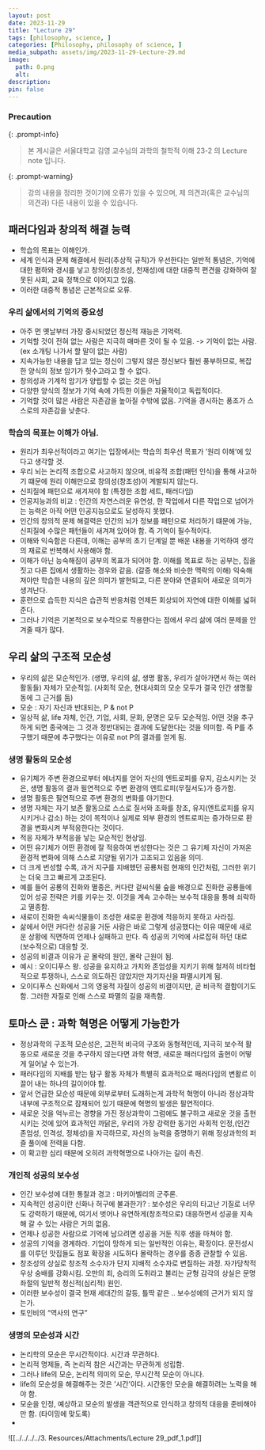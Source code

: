 ```yaml
---
layout: post
date: 2023-11-29
title: "Lecture 29"
tags: [philosophy, science, ]
categories: [Philosophy, philosophy of science, ]
media_subpath: assets/img/2023-11-29-Lecture-29.md
image:
  path: 0.png
  alt:  
description:  
pin: false
---
```



### Precaution


{: .prompt-info}


> 본 게시글은 서울대학교 김영 교수님의 과학의 철학적 이해 23-2 의 Lecture note 입니다.


{: .prompt-warning}


> 강의 내용을 정리한 것이기에 오류가 있을 수 있으며, 제 의견과(혹은 교수님의 의견과) 다른 내용이 있을 수 있습니다.


## 패러다임과 창의적 해결 능력

- 학습의 목표는 이해인가.
- 세계 인식과 문제 해결에서 원리(추상적 규칙)가 우선한다는 일반적 통념은, 기억에 대한 폄하와 경시를 낳고 창의성(창조성, 천재성)에 대한 대중적 편견을 강화하여 잘못된 사회, 교육 정책으로 이어지고 있음.
- 이러한 대중적 통념은 근본적으로 오류.

### 우리 삶에서의 기억의 중요성

- 아주 먼 옛날부터 가장 중시되었던 정신적 재능은 기억력.
- 기억할 것이 전혀 없는 사람은 지극히 매마른 것이 될 수 있음. -> 기억이 없는 사람. (ex 소개팅 나가서 할 말이 없는 사람)
- 지속가능한 내용을 담고 있는 정신이 그렇지 않은 정신보다 훨씬 풍부하므로, 복잡한 양식의 정보 암기가 헛수고라고 할 수 없다.
- 창의성과 기계적 암기가 양립할 수 없는 것은 아님
- 다양한 양식의 정보가 기억 속에 가득한 이들은 자율적이고 독립적이다.
- 기억할 것이 많은 사람은 자존감을 높아질 수밖에 없음. 기억을 경시하는 풍조가 스스로의 자존감을 낮춘다.

### 학습의 목표는 이해가 아님.

- 원리가 최우선적이라고 여기는 입장에서는 학습의 최우선 목표가 ’원리 이해’에 있다고 생각할 것.
- 우리 뇌는 논리적 조합으로 사고하지 않으며, 비유적 조합(패턴 인식)을 통해 사고하기 떄문에 원리 이해만으로 창의성(창조성)이 계발되지 않는다.
- 신피질에 패턴으로 새겨져야 함 (특정한 조합 세트, 패러다임)
- 인공지능과의 비교 : 인간의 자연스러운 유연성, 한 작업에서 다른 작업으로 넘어가는 능력은 아직 어떤 인공지능으로도 달성하지 못했다.
- 인간의 창의적 문제 해결력은 인간의 뇌가 정보를 패턴으로 처리하기 떄문에 가능, 신피질에 수많은 패턴들이 새겨져 있어야 함. 즉 기억이 필수적이다.
- 이해와 익숙함은 다른데, 이해는 공부의 초기 단계일 뿐 배운 내용을 기억하여 생각의 재료로 반복해서 사용해야 함.
- 이해가 아닌 능숙해짐이 공부의 목표가 되어야 함. 이해를 목표로 하는 공부는, 집을 짓고 다른 집에서 생활하는 경우와 같음. (갈증 해소와 비슷한 맥락의 이해) 익숙해져야만 학습한 내용의 깊은 의미가 발현되고, 다른 분야와 연결되어 새로운 의미가 생겨난다.
- 훈련으로 습득한 지식은 습관적 반응처럼 언제든 회상되어 자연에 대한 이해를 넓혀준다.
- 그러나 기억은 기본적으로 보수적으로 작용한다는 점에서 우리 삶에 여러 문제을 안겨줄 때가 많다.

## 우리 삶의 구조적 모순성

- 우리의 삶은 모순적인가. (생명, 우리의 삶, 생명 활동, 우리가 살아가면서 하는 여러 활동들) 자체가 모순적임. (사회적 모순, 현대사회의 모순 모두가 결국 인간 생명활동에 그 근거를 둠)
- 모순 : 자기 자신과 반대되는, P & not P
- 일상적 삶, life 자체, 인간, 기업, 사회, 문화, 문명은 모두 모순적임. 어떤 것을 추구하게 되면 종국에는 그 것과 정반대되는 결과에 도달한다는 것을 의미함. 즉 P를 추구했기 때문에 추구했다는 이유로 not P의 결과를 얻게 됨.

### 생명 활동의 모순성

- 유기체가 주변 환경으로부터 에너지를 얻어 자신의 엔트로피를 유지, 감소시키는 것은, 생명 활동의 결과 필연적으로 주변 환경의 엔트로피(무질서도)가 증가함.
- 생명 활동은 필연적으로 주변 환경의 변화를 야기한다.
- 생명 자체는 자기 보존 활동으로 스스로 질서와 조화를 창조, 유지(엔트로피를 유지시키거나 감소) 하는 것이 목적이나 실제로 외부 환경의 엔트로피는 증가하므로 환경을 변화시켜 부적응한다는 것이다.
- 적응 자체가 부적응을 낳는 모순적인 현상임.
- 어떤 유기체가 어떤 환경에 잘 적응하여 번성한다는 것은 그 유기체 자신이 가져온 환경적 변화에 의해 스스로 지양될 위기가 고조되고 있음을 의미.
- 더 크게 번성할 수록, 과거 지구를 지배했던 공룡처럼 현재의 인간처럼, 그러한 위기는 더욱 크고 빠르게 고조된다.
- 예를 들어 공룡의 진화와 멸종은, 커다란 겉씨식물 숲을 배경으로 진화한 공룡들에 있어 성공 전략은 키를 키우는 것. 이것을 계속 고수하는 보수적 대응을 통해 쇠락하고 멸종함.
- 새로이 진화한 속씨식물들이 조성한 새로운 환경에 적응하지 못하고 사라짐.
- 삶에서 어떤 커다란 성공을 거둔 사람은 바로 그렇게 성공했다는 이유 때문에 새로운 상황에 직면하여 언제나 실패하고 만다. 즉 성공의 기억에 사로잡혀 하던 대로 (보수적으로) 대응할 것.
- 성공의 비결과 이유가 곧 몰락의 원인, 몰락 근원이 됨.
- 예시 : 오이디푸스 왕. 성공을 유지하고 가치와 존엄성을 지키기 위해 철저히 비타협적으로 투쟁하나, 스스로 의도하진 않았지만 자기자신을 파멸시키게 됨.
- 오이디푸스 신화에서 그의 영웅적 자질이 성공의 비결이지만, 곧 비극적 결함이기도 함. 그러한 자질로 인해 스스로 파멸의 길을 재촉함.

## 토마스 쿤 : 과학 혁명은 어떻게 가능한가

- 정상과학의 구조적 모순성은, 고전적 비극의 구조와 동형적인데, 지극히 보수적 활동으로 새로운 것을 추구하지 않는다면 과학 혁명, 새로운 패러다임의 출현이 어떻게 일어날 수 있는가.
- 패러다임의 지배를 받는 탐구 활동 자체가 특별히 효과적으로 패러다임의 변활르 이끌어 내는 하나의 길이어야 함.
- 앞서 언급한 모순성 때문에 외부로부터 도래하는게 과학적 혁명이 아니라 정상과학 내부에 구조적으로 잠재되어 있기 때문에 혁명의 발생은 필연적이다.
- 새로운 것을 억누르는 경향을 가진 정상과학이 그럼에도 불구하고 새로운 것을 출현시키는 것에 있어 효과적인 까닭은, 우리의 가장 강력한 동기인 사회적 인정,(인간 존엄성, 인격성, 정체성)을 자극하므로, 자신의 능력을 증명하기 위해 정상과학의 퍼즐 풀이에 전력을 다함.
- 이 확고한 심리 때문에 오히려 과학혁명으로 나아가는 길이 촉진.

### 개인적 성공의 보수성

- 인간 보수성에 대한 통찰과 경고 : 마키아벨리의 군주론.
- 지속적인 성공이란 신화나 허구에 불과한가? : 보수성은 우리의 타고난 기질로 너무도 강력하기 때문에, 여기서 벗어나 유연하게(창조적으로) 대응하면서 성공을 지속해 갈 수 있는 사람은 거의 없음.
- 언제나 성공한 사람으로 기억에 남으려면 성공을 거둔 직후 생을 마쳐야 함.
- 성공의 기억을 경계하라. 기업이 망하게 되는 일반적인 이유는, 확장이다. 문전성시를 이루던 맛집들도 점포 확장을 시도하다 몰락하는 경우를 종종 관찰할 수 있음.
- 창조성의 상실로 창조적 소수자가 단지 지배적 소수자로 변질하는 과정. 자가당착적 우상 숭배를 강화시킴. 오만의 죄, 승리의 도취라고 불리는 균형 감각의 상실은 문명 좌절의 일반적 정신적(심리적) 원인.
- 이러한 보수성이 결국 현재 세대간의 갈등, 틀딱 같은 .. 보수성에의 근거가 되지 않는가.
- 토인비의 “역사의 연구”

### 생명의 모순성과 시간

- 논리학의 모순은 무시간적이다. 시간과 무관하다.
- 논리적 명제들, 즉 논리적 참은 시간과는 무관하게 성립함.
- 그러나 life의 모순, 논리적 의미의 모순, 무시간적 모순이 아니다.
- life의 모순성을 해결해주는 것은 ’시간’이다. 시간동안 모순을 해결하려는 노력을 해야 함.
- 모순을 인정, 예상하고 모순의 발생을 객관적으로 인식하고 창의적 대응을 준비해야만 함. (타이밍에 맞도록)
- 

![[../../../../3. Resources/Attachments/Lecture 29_pdf_1.pdf]]

